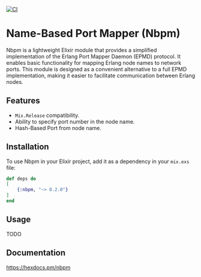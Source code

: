 [![CI](https://github.com/pertsevds/nbpm/actions/workflows/ci.yml/badge.svg)](https://github.com/pertsevds/nbpm/actions/workflows/ci.yml)

# Name-Based Port Mapper (Nbpm)

Nbpm is a lightweight Elixir module that provides a simplified implementation of the Erlang Port Mapper Daemon (EPMD) protocol. It enables basic functionality for mapping Erlang node names to network ports. This module is designed as a convenient alternative to a full EPMD implementation, making it easier to facilitate communication between Erlang nodes.

## Features

- `Mix.Release` compatibility.
- Ability to specify port number in the node name.
- Hash-Based Port from node name.

## Installation

To use Nbpm in your Elixir project, add it as a dependency in your `mix.exs` file:

```elixir
def deps do
[
    {:nbpm, "~> 0.2.0"}
]
end
```

## Usage

TODO

## Documentation
https://hexdocs.pm/nbpm

